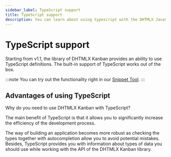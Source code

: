 ```yaml
---
sidebar_label: TypeScript support
title: TypeScript support
description: You can learn about using typescript with the DHTMLX JavaScript Kanban library in the documentation. Browse developer guides and API reference, try out code examples and live demos, and download a free 30-day evaluation version of DHTMLX Kanban.
---
```


# TypeScript support

Starting from v1.1, the library of DHTMLX Kanban provides an ability to use TypeScript definitions. The built-in support of TypeScript works out of the box.

:::note 
You can try out the functionality right in our <a href="https://snippet.dhtmlx.com/2blo6hx8?tag=kanban"  target="_blank">Snippet Tool</a>.
:::

## Advantages of using TypeScript

Why do you need to use DHTMLX Kanban with TypeScript?

The main benefit of TypeScript is that it allows you to significantly increase the efficiency of the development process.

The way of building an application becomes more robust as checking the types together with autocompletion allow you to avoid potential mistakes. Besides, TypeScript provides you with information about types of data you should use while working with the API of the DHTMLX Kanban library.
